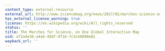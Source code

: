```yaml
---
content_type: external-resource
external_url: http://www.sciencemag.org/news/2017/02/marches-science-one-global-interactive-map
has_external_license_warning: true
license: https://en.wikipedia.org/wiki/All_rights_reserved
status: ''
title: The Marches for Science, on One Global Interactive Map
uid: af2a4e36-a4a6-48df-9f16-7c3ce0890e81
wayback_url: ''
---
```


